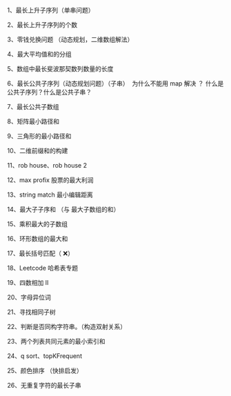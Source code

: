 

1、最长上升子序列（单串问题） 

2、最长上升子序列的个数 

3、零钱兑换问题 （动态规划，二维数组解法） 

4、最大平均值和的分组 

5、数组中最长斐波那契数列数量的长度 

6、最长公共子序列（动态规划问题）（子串）  为什么不能用 map 解决 ？
什么是公共子序列？什么是公共子串？  

7、最长公共子数组  

8、矩阵最小路径和  

9、三角形的最小路径和 

10、二维前缀和的构建  

11、rob house、rob house 2  

12、max profix 股票的最大利润  

13、string match 最小编辑距离  

14、最大子子序和 （与 最大子数组的和） 

15、乘积最大的子数组  

16、环形数组的最大和  

17、最长括号匹配（ ❌） 

18、Leetcode 哈希表专题 

19、四数相加 II 

20、字母异位词 

21、寻找相同子树 

22、判断是否同构字符串。（构造双射关系） 

23、两个列表共同元素的最小索引和 

24、q sort、topKFrequent 

25、颜色排序 （快排启发） 

26、无重复字符的最长子串



